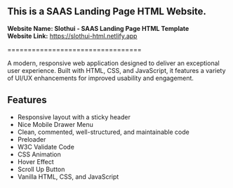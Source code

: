 ## This is a SAAS Landing Page HTML Website.
**Website Name: Slothui - SAAS Landing Page HTML Template** <br>
**Website Link:** https://slothui-html.netlify.app

=================================

A modern, responsive web application designed to deliver an exceptional user experience. Built with HTML, CSS, and JavaScript, it features a variety of UI/UX enhancements for improved usability and engagement.

## Features
- Responsive layout with a sticky header
- Nice Mobile Drawer Menu
- Clean, commented, well-structured, and maintainable code
- Preloader
- W3C Validate Code
- CSS Animation
- Hover Effect
- Scroll Up Button
- Vanilla HTML, CSS, and JavaScript


